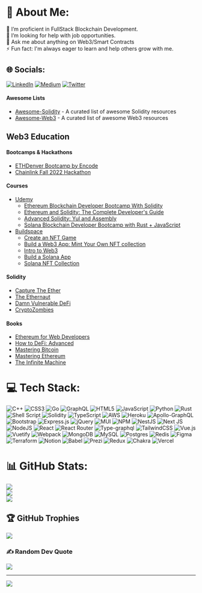 # 💫 About Me:
🔭 I’m proficient in FullStack Blockchain Development.<br>🤝 I’m looking for help with job opportunities.<br>💬 Ask me about anything on Web3/Smart Contracts<br>⚡ Fun fact: I'm always eager to learn and help others grow with me.


## 🌐 Socials:
[![LinkedIn](https://img.shields.io/badge/LinkedIn-%230077B5.svg?logo=linkedin&logoColor=white)](https://linkedin.com/in/kun-j/) [![Medium](https://img.shields.io/badge/Medium-12100E?logo=medium&logoColor=white)](https://medium.com/@0xsolkun) [![Twitter](https://img.shields.io/badge/Twitter-%231DA1F2.svg?logo=Twitter&logoColor=white)](https://twitter.com/0xsolkun) 

#### Awesome Lists

- [Awesome-Solidity](https://github.com/Kun-J/Awesome-Solidity) - A curated list of awesome Solidity resources
- [Awesome-Web3](https://github.com/Kun-J/Awesome-Web3) - A curated list of awesome Web3 resources

## Web3 Education

#### Bootcamps & Hackathons

- [ETHDenver Bootcamp by Encode](https://www.encode.club/ethdenver-bootcamp)
- [Chainlink Fall 2022 Hackathon](https://chain.link/hackathon)

#### Courses

- [Udemy](https://www.udemy.com/)
  - [Ethereum Blockchain Developer Bootcamp With Solidity](https://www.udemy.com/course/blockchain-developer/)
  - [Ethereum and Solidity: The Complete Developer's Guide](https://www.udemy.com/course/ethereum-and-solidity-the-complete-developers-guide/)
  - [Advanced Solidity: Yul and Assembly](https://www.udemy.com/course/advanced-solidity-yul-and-assembly/)
  - [Solana Blockchain Developer Bootcamp with Rust + JavaScript](https://www.udemy.com/course/solana-developer/)
- [Buildspace](https://buildspace.so/)
  - [Create an NFT Game](https://buildspace.so/p/create-turn-based-nft-game) 
  - [Build a Web3 App: Mint Your Own NFT collection](https://buildspace.so/p/mint-nft-collection) 
  - [Intro to Web3](https://buildspace.so/p/build-solidity-web3-app) 
  - [Build a Solana App](https://buildspace.so/p/build-solana-web3-app) 
  - [Solana NFT Collection](https://buildspace.so/p/ship-solana-nft-collection) 

#### Solidity

- [Capture The Ether](https://github.com/Kun-J/Smart-Contract-Development/tree/main/Capture%20The%20Ether)
- [The Ethernaut](https://github.com/Kun-J/Smart-Contract-Development/tree/main/Ethernaut%20Solutions)
- [Damn Vulnerable DeFi](https://github.com/Kun-J/Smart-Contract-Development/tree/main/Damn%20Vulnerable%20DeFi%20Solutions)
- [CryptoZombies](https://github.com/Kun-J/Smart-Contract-Development/tree/main/CryptoZombies)

#### Books

- [Ethereum for Web Developers](https://www.amazon.com/gp/product/1484252772)
- [How to DeFi: Advanced](https://www.amazon.com/gp/product/B098H215P3)
- [Mastering Bitcoin](https://github.com/bitcoinbook/bitcoinbook) 
- [Mastering Ethereum](https://github.com/ethereumbook/ethereumbook)
- [The Infinite Machine](https://www.amazon.com/gp/product/B07X8HS2WC) 

# 💻 Tech Stack:
![C++](https://img.shields.io/badge/c++-%2300599C.svg?style=plastic&logo=c%2B%2B&logoColor=white) ![CSS3](https://img.shields.io/badge/css3-%231572B6.svg?style=plastic&logo=css3&logoColor=white) ![Go](https://img.shields.io/badge/go-%2300ADD8.svg?style=plastic&logo=go&logoColor=white) ![GraphQL](https://img.shields.io/badge/-GraphQL-E10098?style=plastic&logo=graphql&logoColor=white) ![HTML5](https://img.shields.io/badge/html5-%23E34F26.svg?style=plastic&logo=html5&logoColor=white) ![JavaScript](https://img.shields.io/badge/javascript-%23323330.svg?style=plastic&logo=javascript&logoColor=%23F7DF1E) ![Python](https://img.shields.io/badge/python-3670A0?style=plastic&logo=python&logoColor=ffdd54) ![Rust](https://img.shields.io/badge/rust-%23000000.svg?style=plastic&logo=rust&logoColor=white) ![Shell Script](https://img.shields.io/badge/shell_script-%23121011.svg?style=plastic&logo=gnu-bash&logoColor=white) ![Solidity](https://img.shields.io/badge/Solidity-%23363636.svg?style=plastic&logo=solidity&logoColor=white) ![TypeScript](https://img.shields.io/badge/typescript-%23007ACC.svg?style=plastic&logo=typescript&logoColor=white) ![AWS](https://img.shields.io/badge/AWS-%23FF9900.svg?style=plastic&logo=amazon-aws&logoColor=white) ![Heroku](https://img.shields.io/badge/heroku-%23430098.svg?style=plastic&logo=heroku&logoColor=white) ![Apollo-GraphQL](https://img.shields.io/badge/-ApolloGraphQL-311C87?style=plastic&logo=apollo-graphql) ![Bootstrap](https://img.shields.io/badge/bootstrap-%23563D7C.svg?style=plastic&logo=bootstrap&logoColor=white) ![Express.js](https://img.shields.io/badge/express.js-%23404d59.svg?style=plastic&logo=express&logoColor=%2361DAFB) ![jQuery](https://img.shields.io/badge/jquery-%230769AD.svg?style=plastic&logo=jquery&logoColor=white) ![MUI](https://img.shields.io/badge/MUI-%230081CB.svg?style=plastic&logo=material-ui&logoColor=white) ![NPM](https://img.shields.io/badge/NPM-%23000000.svg?style=plastic&logo=npm&logoColor=white) ![NestJS](https://img.shields.io/badge/nestjs-%23E0234E.svg?style=plastic&logo=nestjs&logoColor=white) ![Next JS](https://img.shields.io/badge/Next-black?style=plastic&logo=next.js&logoColor=white) ![NodeJS](https://img.shields.io/badge/node.js-6DA55F?style=plastic&logo=node.js&logoColor=white) ![React](https://img.shields.io/badge/react-%2320232a.svg?style=plastic&logo=react&logoColor=%2361DAFB) ![React Router](https://img.shields.io/badge/React_Router-CA4245?style=plastic&logo=react-router&logoColor=white) ![Type-graphql](https://img.shields.io/badge/-TypeGraphQL-%23C04392?style=plastic) ![TailwindCSS](https://img.shields.io/badge/tailwindcss-%2338B2AC.svg?style=plastic&logo=tailwind-css&logoColor=white) ![Vue.js](https://img.shields.io/badge/vuejs-%2335495e.svg?style=plastic&logo=vuedotjs&logoColor=%234FC08D) ![Vuetify](https://img.shields.io/badge/Vuetify-1867C0?style=plastic&logo=vuetify&logoColor=AEDDFF) ![Webpack](https://img.shields.io/badge/webpack-%238DD6F9.svg?style=plastic&logo=webpack&logoColor=black) ![MongoDB](https://img.shields.io/badge/MongoDB-%234ea94b.svg?style=plastic&logo=mongodb&logoColor=white) ![MySQL](https://img.shields.io/badge/mysql-%2300f.svg?style=plastic&logo=mysql&logoColor=white) ![Postgres](https://img.shields.io/badge/postgres-%23316192.svg?style=plastic&logo=postgresql&logoColor=white) ![Redis](https://img.shields.io/badge/redis-%23DD0031.svg?style=plastic&logo=redis&logoColor=white) 	![Figma](https://img.shields.io/badge/figma-%23F24E1E.svg?style=plastic&logo=figma&logoColor=white) ![Terraform](https://img.shields.io/badge/terraform-%235835CC.svg?style=plastic&logo=terraform&logoColor=white) ![Notion](https://img.shields.io/badge/Notion-%23000000.svg?style=plastic&logo=notion&logoColor=white) ![Babel](https://img.shields.io/badge/Babel-F9DC3e?style=plastic&logo=babel&logoColor=black) ![Prezi](https://img.shields.io/badge/Prezi-%23000000.svg?style=plastic&logo=Prezi&logoColor=white) ![Redux](https://img.shields.io/badge/redux-%23593d88.svg?style=plastic&logo=redux&logoColor=white) ![Chakra](https://img.shields.io/badge/chakra-%234ED1C5.svg?style=plastic&logo=chakraui&logoColor=white) ![Vercel](https://img.shields.io/badge/vercel-%23000000.svg?style=plastic&logo=vercel&logoColor=white)
# 📊 GitHub Stats:
![](https://github-readme-stats.vercel.app/api?username=kun-j&theme=merko&hide_border=false&include_all_commits=false&count_private=false)<br/>
![](https://github-readme-streak-stats.herokuapp.com/?user=kun-j&theme=merko&hide_border=false)<br/>
![](https://github-readme-stats.vercel.app/api/top-langs/?username=kun-j&theme=merko&hide_border=false&include_all_commits=false&count_private=false&layout=compact)

## 🏆 GitHub Trophies
![](https://github-profile-trophy.vercel.app/?username=kun-j&theme=juicyfresh&no-frame=true&no-bg=false&margin-w=4)

### ✍️ Random Dev Quote
![](https://quotes-github-readme.vercel.app/api?type=horizontal&theme=dark)

---
[![](https://visitcount.itsvg.in/api?id=kun-j&icon=0&color=1)](https://visitcount.itsvg.in)

<!-- Proudly created with GPRM ( https://gprm.itsvg.in ) -->
